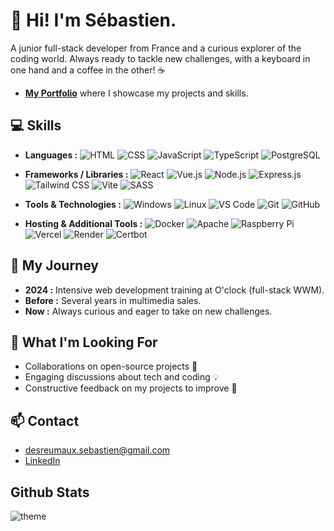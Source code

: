 # 👋 Hi! I'm Sébastien.  
A junior full-stack developer from France and a curious explorer of the coding world.
Always ready to tackle new challenges, with a keyboard in one hand and a coffee in the other! ☕

- **[My Portfolio](..)** where I showcase my projects and skills.

## 💻 Skills
- **Languages :** 
  ![HTML](https://img.shields.io/badge/-HTML-E34F26?style=flat&logo=html5&logoColor=white)
  ![CSS](https://img.shields.io/badge/-CSS-1572B6?style=flat&logo=css3&logoColor=white)
  ![JavaScript](https://img.shields.io/badge/-JavaScript-F7DF1E?style=flat&logo=javascript&logoColor=black)
  ![TypeScript](https://img.shields.io/badge/-TypeScript-3178C6?style=flat&logo=typescript&logoColor=white)
  ![PostgreSQL](https://img.shields.io/badge/-PostgreSQL-336791?style=flat&logo=postgresql&logoColor=white)

- **Frameworks / Libraries :**
  ![React](https://img.shields.io/badge/-React-61DAFB?style=flat&logo=react&logoColor=black)
  ![Vue.js](https://img.shields.io/badge/-Vue.js-4FC08D?style=flat&logo=vue.js&logoColor=white)
  ![Node.js](https://img.shields.io/badge/-Node.js-339933?style=flat&logo=node.js&logoColor=white)
  ![Express.js](https://img.shields.io/badge/-Express.js-000000?style=flat&logo=express&logoColor=white)
  ![Tailwind CSS](https://img.shields.io/badge/-Tailwind_CSS-06B6D4?style=flat&logo=tailwind-css&logoColor=white)
  ![Vite](https://img.shields.io/badge/-Vite-646CFF?style=flat&logo=vite&logoColor=white)
  ![SASS](https://img.shields.io/badge/-SASS-CC6699?style=flat&logo=sass&logoColor=white)

- **Tools & Technologies :** 
  ![Windows](https://img.shields.io/badge/-Windows-0078D6?style=flat&logo=windows&logoColor=white)
  ![Linux](https://img.shields.io/badge/-Linux-FCC624?style=flat&logo=linux&logoColor=white)
  ![VS Code](https://img.shields.io/badge/-VS_Code-007ACC?style=flat&logo=visual-studio-code&logoColor=white)
  ![Git](https://img.shields.io/badge/-Git-F05032?style=flat&logo=git&logoColor=white)
  ![GitHub](https://img.shields.io/badge/-GitHub-181717?style=flat&logo=github&logoColor=white)  

- **Hosting & Additional Tools :** 
  ![Docker](https://img.shields.io/badge/-Docker-2496ED?style=flat&logo=docker&logoColor=white)
  ![Apache](https://img.shields.io/badge/-Apache-D22128?style=flat&logo=apache&logoColor=white)
  ![Raspberry Pi](https://img.shields.io/badge/-Raspberry_Pi-A22846?style=flat&logo=raspberry-pi&logoColor=white)
  ![Vercel](https://img.shields.io/badge/-Vercel-000000?style=flat&logo=vercel&logoColor=white)
  ![Render](https://img.shields.io/badge/-Render-7F56D9?style=flat&logo=render&logoColor=white)
  ![Certbot](https://img.shields.io/badge/-Certbot-000000?style=flat&logo=certbot&logoColor=white)
  

## 🚀 My Journey
- **2024 :** Intensive web development training at O'clock (full-stack WWM).
- **Before :** Several years in multimedia sales.
- **Now :** Always curious and eager to take on new challenges.

## 🤝 What I'm Looking For
- Collaborations on open-source projects 🚀  
- Engaging discussions about tech and coding 💡  
- Constructive feedback on my projects to improve 🙌

 ## 📫 Contact 
- desreumaux.sebastien@gmail.com
- [LinkedIn](https://www.linkedin.com/in/sebastien-desreumaux-835942287/)

## Github Stats
 ![theme](https://github-readme-stats.vercel.app/api/top-langs/?username=Sebiiih)  




